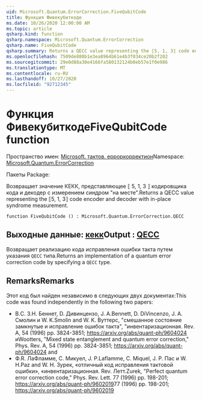 ```yaml
---
uid: Microsoft.Quantum.ErrorCorrection.FiveQubitCode
title: Функция Фивекубиткоде
ms.date: 10/26/2020 12:00:00 AM
ms.topic: article
qsharp.kind: function
qsharp.namespace: Microsoft.Quantum.ErrorCorrection
qsharp.name: FiveQubitCode
qsharp.summary: Returns a QECC value representing the ⟦5, 1, 3⟧ code encoder and decoder with in-place syndrome measurement.
ms.openlocfilehash: 7509de880b1e3ea8964b61e4b3f034ce20b2f202
ms.sourcegitcommit: 29e0d88a30e4166fa580132124b0eb57e1f0e986
ms.translationtype: MT
ms.contentlocale: ru-RU
ms.lasthandoff: 10/27/2020
ms.locfileid: "92712345"
---
```

# <a name="fivequbitcode-function"></a><span data-ttu-id="30923-102">Функция Фивекубиткоде</span><span class="sxs-lookup"><span data-stu-id="30923-102">FiveQubitCode function</span></span>

<span data-ttu-id="30923-103">Пространство имен: [Microsoft. тактов. ерроркорректион](xref:Microsoft.Quantum.ErrorCorrection)</span><span class="sxs-lookup"><span data-stu-id="30923-103">Namespace: [Microsoft.Quantum.ErrorCorrection](xref:Microsoft.Quantum.ErrorCorrection)</span></span>

<span data-ttu-id="30923-104">Пакеты [](https://nuget.org/packages/)</span><span class="sxs-lookup"><span data-stu-id="30923-104">Package: [](https://nuget.org/packages/)</span></span>


<span data-ttu-id="30923-105">Возвращает значение КЕКК, представляющее ⟦ 5, 1, 3 ⟧ кодировщика кода и декодер с измерением синдром "на месте".</span><span class="sxs-lookup"><span data-stu-id="30923-105">Returns a QECC value representing the ⟦5, 1, 3⟧ code encoder and decoder with in-place syndrome measurement.</span></span>

```qsharp
function FiveQubitCode () : Microsoft.Quantum.ErrorCorrection.QECC
```


## <a name="output--qecc"></a><span data-ttu-id="30923-106">Выходные данные: [кекк](xref:Microsoft.Quantum.ErrorCorrection.QECC)</span><span class="sxs-lookup"><span data-stu-id="30923-106">Output : [QECC](xref:Microsoft.Quantum.ErrorCorrection.QECC)</span></span>

<span data-ttu-id="30923-107">Возвращает реализацию кода исправления ошибки такта путем указания `QECC` типа.</span><span class="sxs-lookup"><span data-stu-id="30923-107">Returns an implementation of a quantum error correction code by specifying a `QECC` type.</span></span>

## <a name="remarks"></a><span data-ttu-id="30923-108">Remarks</span><span class="sxs-lookup"><span data-stu-id="30923-108">Remarks</span></span>

<span data-ttu-id="30923-109">Этот код был найден независимо в следующих двух документах:</span><span class="sxs-lookup"><span data-stu-id="30923-109">This code was found independently in the following two papers:</span></span>

- <span data-ttu-id="30923-110">В.</span><span class="sxs-lookup"><span data-stu-id="30923-110">C.</span></span> <span data-ttu-id="30923-111">З.</span><span class="sxs-lookup"><span data-stu-id="30923-111">H.</span></span> <span data-ttu-id="30923-112">Беннет, D. Дивинцензо, J. A.</span><span class="sxs-lookup"><span data-stu-id="30923-112">Bennett, D. DiVincenzo, J. A.</span></span> <span data-ttu-id="30923-113">Смолин и W. K.</span><span class="sxs-lookup"><span data-stu-id="30923-113">Smolin and W. K.</span></span> <span data-ttu-id="30923-114">Вуттерс, "смешанное состояние замкнутые и исправление ошибок такта", "инвентаризационная. Rev. A, 54 (1996) pp. 3824-3851; https://arxiv.org/abs/quant-ph/9604024 и</span><span class="sxs-lookup"><span data-stu-id="30923-114">Wootters, "Mixed state entanglement and quantum error correction," Phys. Rev. A, 54 (1996) pp. 3824-3851; https://arxiv.org/abs/quant-ph/9604024 and</span></span>
- <span data-ttu-id="30923-115">Ф.</span><span class="sxs-lookup"><span data-stu-id="30923-115">R.</span></span> <span data-ttu-id="30923-116">ЛаФламме, C. Микуел, J. P.</span><span class="sxs-lookup"><span data-stu-id="30923-116">Laflamme, C. Miquel, J. P.</span></span> <span data-ttu-id="30923-117">Пас и W. H.</span><span class="sxs-lookup"><span data-stu-id="30923-117">Paz and W. H.</span></span> <span data-ttu-id="30923-118">Зурек, «отличный код исправления тактовой ошибки», «инвентаризационная. Rev. Летт.</span><span class="sxs-lookup"><span data-stu-id="30923-118">Zurek, "Perfect quantum error correction code," Phys. Rev. Lett.</span></span> <span data-ttu-id="30923-119">77 (1996) pp. 198-201; https://arxiv.org/abs/quant-ph/9602019</span><span class="sxs-lookup"><span data-stu-id="30923-119">77 (1996) pp. 198-201; https://arxiv.org/abs/quant-ph/9602019</span></span>
